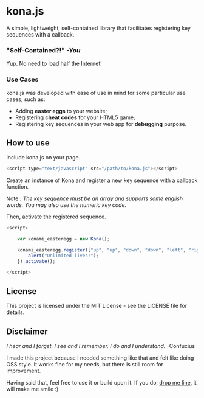 # kona.js

A simple, lightweight, self-contained library that facilitates registering key sequences with a callback.

### "Self-Contained?!" *-You*
Yup.  No need to load half the Internet!

### Use Cases

kona.js was developed with ease of use in mind for some particular use cases, such as:

- Adding **easter eggs** to your website;
- Registering **cheat codes** for your HTML5 game;
- Registering key sequences in your web app for **debugging** purpose.

## How to use

Include kona.js on your page.
```javascript
<script type="text/javascript" src="/path/to/kona.js"></script>
```

Create an instance of Kona and register a new key sequence with a callback function. 

Note : *The key sequence must be an array and supports some english words.  You may also use the numeric key code.*

Then, activate the registered sequence.

```javascript
<script>

    var konami_easteregg = new Kona();

    konami_easteregg.register(["up", "up", "down", "down", "left", "right", "left", "right", "b", "a"], function() {
        alert("Unlimited lives!");
    }).activate();

</script>
```

## License

This project is licensed under the MIT License - see the LICENSE file for details.

## Disclaimer

*I hear and I forget. I see and I remember. I do and I understand.* -Confucius

I made this project because I needed something like that and felt like doing OSS style.  It works fine for my needs, but there is still room for improvement.

Having said that, feel free to use it or build upon it. If you do, [drop me line](https://www.twitter.com/mathdeziel), it will make me smile :)
